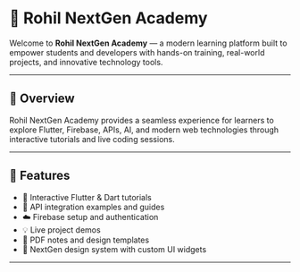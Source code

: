 # 🌟 Rohil NextGen Academy

Welcome to **Rohil NextGen Academy** — a modern learning platform built to empower students and developers with hands-on training, real-world projects, and innovative technology tools.

---

## 🚀 Overview

Rohil NextGen Academy provides a seamless experience for learners to explore Flutter, Firebase, APIs, AI, and modern web technologies through interactive tutorials and live coding sessions.

---

## 🧩 Features

- 🎯 Interactive Flutter & Dart tutorials  
- 🔗 API integration examples and guides  
- ☁️ Firebase setup and authentication  
- 💡 Live project demos  
- 🧾 PDF notes and design templates  
- 🧠 NextGen design system with custom UI widgets  

---

